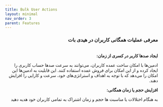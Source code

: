 ```yaml
---
title: Bulk User Actions
layout: minimal
nav_order: 3
parent: Features
---
```


<head>
    <meta charset="utf-8">
    <link rel="stylesheet" href="https://b3h1z.github.io/HidyBot-Docs/assets/css/style.css">
    <link rel="icon" href="https://b3h1z.github.io/HidyBot-Docs/favicon.ico" type="image/x-icon">
</head>
<div dir="rtl">

<h3>معرفی عملیات همگانی کاربران در هیدی بات</h3>
<br>
<b>ایجاد صدها کاربر در کسری از زمان:</b>
<p>ادمین‌ها با امکان ساخت عمده کاربران، می‌توانند به سرعت صدها حساب کاربری را ایجاد کرده و از این امکان برای فروش عمده استفاده کنند. این قابلیت به ادمین‌ها این امکان را می‌دهد که با توجه به اهداف و استراتژی‌های خود، سرعت و کارایی را افزایش دهند.</p>

<b>افزایش حجم یا زمان همگانی:</b>
<p>به هنگام اختلالات یا مناسبت ها حجم و زمان اشتراک به تمامی کاربران خود هدیه دهید</p>
</div>
